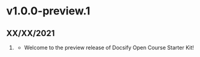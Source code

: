 # v1.0.0-preview.1
## XX/XX/2021

1. [](#new)
    * Welcome to the preview release of Docsify Open Course Starter Kit!
